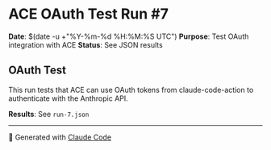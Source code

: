 # ACE OAuth Test Run #7

**Date**: $(date -u +"%Y-%m-%d %H:%M:%S UTC")
**Purpose**: Test OAuth integration with ACE
**Status**: See JSON results

## OAuth Test

This run tests that ACE can use OAuth tokens from claude-code-action
to authenticate with the Anthropic API.

**Results**: See `run-7.json`

---

🤖 Generated with [Claude Code](https://claude.com/claude-code)
